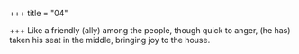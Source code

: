 +++
title = "04"

+++
Like a friendly (ally) among the people, though quick to anger,
(he has) taken his seat in the middle, bringing joy to the house.